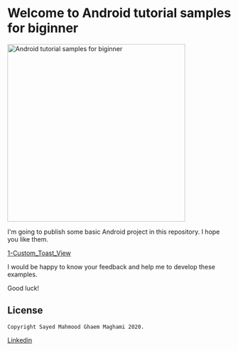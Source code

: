 # Welcome to Android tutorial samples for biginner

<img width="400"  alt="Android tutorial samples for biginner" align="middle" />

I'm going to publish some basic Android project in this repository. I hope you like them.


[1-Custom_Toast_View](https://github.com/mahmood-ghaem/AndroidTutorialSamples_Biginner/wiki/Custom_Toast_View)


I would be happy to know your feedback and help me to develop these examples.

Good luck!







## License
```
Copyright Sayed Mahmood Ghaem Maghami 2020.
```
[Linkedin](https://www.linkedin.com/in/mahmood-ghaemmaghami)
